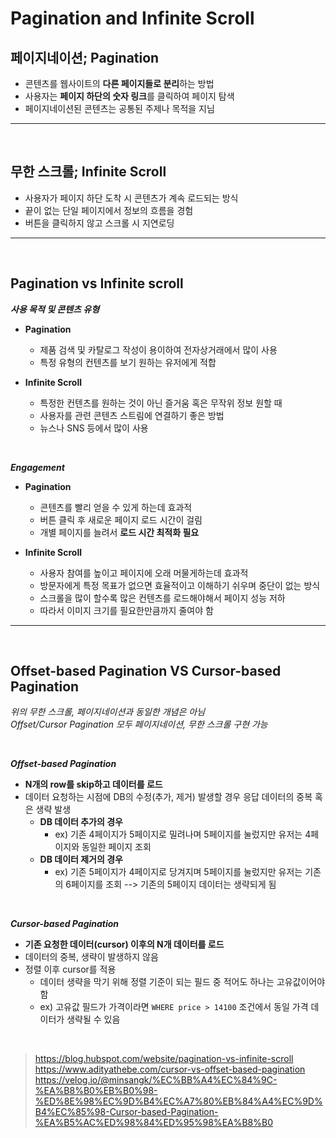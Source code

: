 # **Pagination and Infinite Scroll**

## **페이지네이션; Pagination**

- 콘텐츠를 웹사이트의 **다른 페이지들로 분리**하는 방법
- 사용자는 **페이지 하단의 숫자 링크**를 클릭하여 페이지 탐색
- 페이지네이션된 콘텐츠는 공통된 주제나 목적을 지님

---

<br>

## **무한 스크롤; Infinite Scroll**

- 사용자가 페이지 하단 도착 시 콘텐츠가 계속 로드되는 방식
- 끝이 없는 단일 페이지에서 정보의 흐름을 경험
- 버튼을 클릭하지 않고 스크롤 시 지연로딩

---

<br>

## **Pagination vs Infinite scroll**

**_사용 목적 및 콘텐츠 유형_**

- **Pagination**

  - 제품 검색 및 카탈로그 작성이 용이하여 전자상거래에서 많이 사용
  - 특정 유형의 컨텐츠를 보기 원하는 유저에게 적합

- **Infinite Scroll**
  - 특정한 컨텐츠를 원하는 것이 아닌 즐거움 혹은 무작위 정보 원할 때
  - 사용자를 관련 콘텐츠 스트림에 연결하기 좋은 방법
  - 뉴스나 SNS 등에서 많이 사용

<br>

**_Engagement_**

- **Pagination**

  - 콘텐츠를 빨리 얻을 수 있게 하는데 효과적
  - 버튼 클릭 후 새로운 페이지 로드 시간이 걸림
  - 개별 페이지를 늘려서 **로드 시간 최적화 필요**

- **Infinite Scroll**
  - 사용자 참여를 높이고 페이지에 오래 머물게하는데 효과적
  - 방문자에게 특정 목표가 없으면 효율적이고 이해하기 쉬우며 중단이 없는 방식
  - 스크롤을 많이 할수록 많은 컨텐츠를 로드해야해서 페이지 성능 저하
  - 따라서 이미지 크기를 필요한만큼까지 줄여야 함

---

<br>

## **Offset-based Pagination VS Cursor-based Pagination**

_위의 무한 스크롤, 페이지네이션과 동일한 개념은 아님_<br>
_Offset/Cursor Pagination 모두 페이지네이션, 무한 스크롤 구현 가능_

<br>

**_Offset-based Pagination_**

- **N개의 row를 skip하고 데이터를 로드**
- 데이터 요청하는 시점에 DB의 수정(추가, 제거) 발생할 경우 응답 데이터의 중복 혹은 생략 발생
  - **DB 데이터 추가의 경우**
    - ex) 기존 4페이지가 5페이지로 밀려나며 5페이지를 눌렀지만 유저는 4페이지와 동일한 페이지 조회
  - **DB 데이터 제거의 경우**
    - ex) 기존 5페이지가 4페이지로 당겨지며 5페이지를 눌렀지만 유저는 기존의 6페이지를 조회 --> 기존의 5페이지 데이터는 생략되게 됨

<br>

**_Cursor-based Pagination_**

- **기존 요청한 데이터(cursor) 이후의 N개 데이터를 로드**
- 데이터의 중복, 생략이 발생하지 않음
- 정렬 이후 cursor를 적용
  - 데이터 생략을 막기 위해 정렬 기준이 되는 필드 중 적어도 하나는 고유값이어야 함
  - ex) 고유값 필드가 가격이라면 `WHERE price > 14100` 조건에서 동일 가격 데이터가 생략될 수 있음

<br>

> https://blog.hubspot.com/website/pagination-vs-infinite-scroll<br>https://www.adityathebe.com/cursor-vs-offset-based-pagination<br>https://velog.io/@minsangk/%EC%BB%A4%EC%84%9C-%EA%B8%B0%EB%B0%98-%ED%8E%98%EC%9D%B4%EC%A7%80%EB%84%A4%EC%9D%B4%EC%85%98-Cursor-based-Pagination-%EA%B5%AC%ED%98%84%ED%95%98%EA%B8%B0

